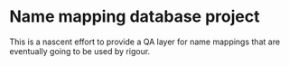 # Name mapping database project

This is a nascent effort to provide a QA layer for name mappings that are eventually going to be used by rigour.